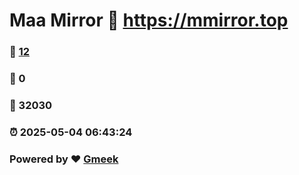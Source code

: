 # Maa Mirror :link: https://mmirror.top 
### :page_facing_up: [12](https://mmirror.top/tag.html) 
### :speech_balloon: 0 
### :hibiscus: 32030 
### :alarm_clock: 2025-05-04 06:43:24 
### Powered by :heart: [Gmeek](https://github.com/Meekdai/Gmeek)
